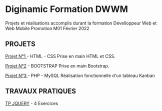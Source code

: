 Diginamic Formation DWWM
=
Projets et réalisations accomplis durant la formation Dévelloppeur Web et Web Mobile Promotion M01 Février 2022
 
PROJETS
-
[Projet N°1 ](https://github.com/mikaeltrilles/Formation-Diginamic-DWWM-2022/tree/main/Projet01-HTML-CSS) - HTML - CSS Prise en main HTML et CSS.

[Projet N°2](https://github.com/mikaeltrilles/Formation-Diginamic-DWWM-2022/tree/main/Projet02-Bootstrap) - BOOTSTRAP Prise en main Bootstrap.

[Projet N°3 ](https://github.com/mikaeltrilles/Formation-Diginamic-DWWM-2022/tree/main/Projet03-PHP-MySQL) - PHP - MySQL  Réalisation fonctionnelle d'un tableau Kanban

## TRAVAUX PRATIQUES
[TP JQUERY](https://github.com/mikaeltrilles/Formation-Diginamic-DWWM-2022/tree/main/TRAVAUX/TP-JQUERY) - 4 Exercices
